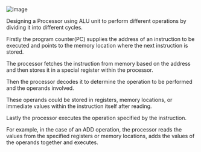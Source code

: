 ![image](https://github.com/dhanasekarp03/RISCV/assets/126143349/43a843ce-8e66-469c-940e-b78e0dff8c06)






Designing a Processor using ALU unit to perform different operations by dividing it into different cycles.

Firstly the program counter(PC) supplies the address of an instruction to be executed and points to the memory location where the next instruction is stored. 

The processor fetches the instruction from memory based on the address and then stores it in a special register within the processor.

 Then the processor decodes it to determine the operation to be performed and the operands involved.
 
These operands could be stored in registers, memory locations, or immediate values within the instruction itself after reading. 

Lastly the processor executes the operation specified by the instruction.

For example, in the case of an ADD operation, the processor reads the values from the specified registers or memory locations, adds the values of the operands together and executes.

 
